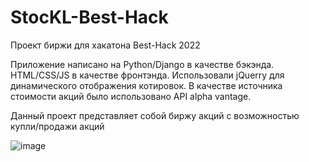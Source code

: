 # StocKL-Best-Hack
Проект биржи для хакатона Best-Hack 2022

Приложение написано на Python/Django в качестве бэкэнда. HTML/CSS/JS в качестве фронтэнда. Использовали jQuerry для динамического отображения котировок.
В качестве источника стоимости акций было использовано API alpha vantage.

Данный проект представляет собой биржу акций с возможностью купли/продажи акций

![image](https://user-images.githubusercontent.com/86118532/163560949-b2de1d60-2228-4255-88af-16353e0f9c04.png)



